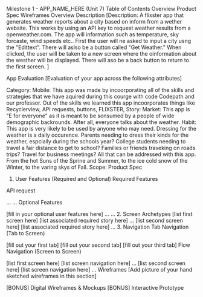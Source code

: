 Milestone 1 - APP_NAME_HERE (Unit 7)
Table of Contents
Overview
Product Spec
Wireframes
Overview
Description
[Description: A flixster app that generates weather reports about a city based on inform from a wether website. This works by using an API key to request weather results from a openweather.com. The app will information such as temperature, sky forcaste, wind speeds etc.. First the user will ne asked to input a city usng the "Edittext". There will aslso be a button called "Get Weather." When clicked, the user will be taken to a new screen where the oinformation about the westher will be displayed. There will aso be a back button to return to the first screen.
]

App Evaluation
[Evaluation of your app across the following attributes]

Category:
Mobile: This app was made by incoorporating all of the skills and strategies that we have aquired during this courge with code Codepath and our professor. Out of the skills we learned this app incoorporates things like Recyclerview, API requests, buttons, FLIXSTER, 
Story:
Market: This app is "E for everyone" as it is meant to be sonsumed by a people of wide demographic backrounds. After all, everyone talks about the weather.
Habit: This app is very likely to be used by anyone who may need. Dressing for the weather is a daily occurence. Parents needing to dress their kinds for the weather, espcially during the schools year? College students needing to travel a fair distance to get to school? Families or friends traveking on roads trips? Travel for business meetings? All that can be addressed with this app. From the hot Suns of the Sprine and Summer, to the ice cold snow of the Winter, to the varing skys of Fall.
Scope:
Product Spec
1. User Features (Required and Optional)
Required Features

API request

...
...
Optional Features

[fill in your optional user features here]
...
...
2. Screen Archetypes
[list first screen here]
[list associated required story here]
...
[list second screen here]
[list associated required story here]
...
3. Navigation
Tab Navigation (Tab to Screen)

[fill out your first tab]
[fill out your second tab]
[fill out your third tab]
Flow Navigation (Screen to Screen)

[list first screen here]
[list screen navigation here]
...
[list second screen here]
[list screen navigation here]
...
Wireframes
[Add picture of your hand sketched wireframes in this section] 



[BONUS] Digital Wireframes & Mockups
[BONUS] Interactive Prototype



